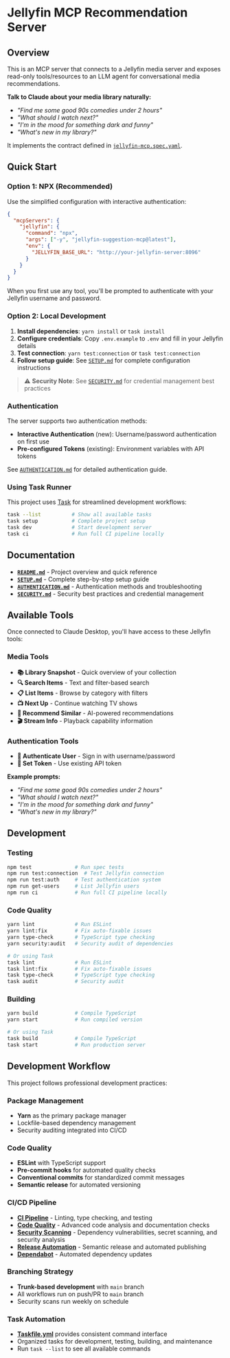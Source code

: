 # Jellyfin MCP Recommendation Server

## Overview
This is an MCP server that connects to a Jellyfin media server and exposes read-only tools/resources to an LLM agent for conversational media recommendations.

**Talk to Claude about your media library naturally:**
- *"Find me some good 90s comedies under 2 hours"*
- *"What should I watch next?"*
- *"I'm in the mood for something dark and funny"*
- *"What's new in my library?"*

It implements the contract defined in [`jellyfin-mcp.spec.yaml`](./jellyfin-mcp.spec.yaml).

## Quick Start

### Option 1: NPX (Recommended)

Use the simplified configuration with interactive authentication:

```json
{
  "mcpServers": {
    "jellyfin": {
      "command": "npx",
      "args": ["-y", "jellyfin-suggestion-mcp@latest"],
      "env": {
        "JELLYFIN_BASE_URL": "http://your-jellyfin-server:8096"
      }
    }
  }
}
```

When you first use any tool, you'll be prompted to authenticate with your Jellyfin username and password.

### Option 2: Local Development

1. **Install dependencies**: `yarn install` or `task install`
2. **Configure credentials**: Copy `.env.example` to `.env` and fill in your Jellyfin details
3. **Test connection**: `yarn test:connection` or `task test:connection`
4. **Follow setup guide**: See [`SETUP.md`](./SETUP.md) for complete configuration instructions

> ⚠️ **Security Note**: See [`SECURITY.md`](./SECURITY.md) for credential management best practices

### Authentication

The server supports two authentication methods:
- **Interactive Authentication** (new): Username/password authentication on first use
- **Pre-configured Tokens** (existing): Environment variables with API tokens

See [`AUTHENTICATION.md`](./AUTHENTICATION.md) for detailed authentication guide.

### Using Task Runner

This project uses [Task](https://taskfile.dev/) for streamlined development workflows:

```bash
task --list          # Show all available tasks
task setup           # Complete project setup
task dev             # Start development server
task ci              # Run full CI pipeline locally
```

## Documentation

- **[`README.md`](./README.md)** - Project overview and quick reference
- **[`SETUP.md`](./SETUP.md)** - Complete step-by-step setup guide
- **[`AUTHENTICATION.md`](./AUTHENTICATION.md)** - Authentication methods and troubleshooting
- **[`SECURITY.md`](./SECURITY.md)** - Security best practices and credential management

## Available Tools

Once connected to Claude Desktop, you'll have access to these Jellyfin tools:

### Media Tools
- **📚 Library Snapshot** - Quick overview of your collection
- **🔍 Search Items** - Text and filter-based search
- **📋 List Items** - Browse by category with filters
- **📺 Next Up** - Continue watching TV shows
- **🎯 Recommend Similar** - AI-powered recommendations
- **🎬 Stream Info** - Playback capability information

### Authentication Tools
- **🔐 Authenticate User** - Sign in with username/password
- **🎫 Set Token** - Use existing API token

**Example prompts:**
- *"Find me some good 90s comedies under 2 hours"*
- *"What should I watch next?"*
- *"I'm in the mood for something dark and funny"*
- *"What's new in my library?"*

## Development

### Testing
```bash
npm test              # Run spec tests
npm run test:connection  # Test Jellyfin connection
npm run test:auth     # Test authentication system
npm run get-users     # List Jellyfin users
npm run ci            # Run full CI pipeline locally
```

### Code Quality
```bash
yarn lint             # Run ESLint
yarn lint:fix         # Fix auto-fixable issues
yarn type-check       # TypeScript type checking
yarn security:audit   # Security audit of dependencies

# Or using Task
task lint             # Run ESLint
task lint:fix         # Fix auto-fixable issues
task type-check       # TypeScript type checking
task audit            # Security audit
```

### Building
```bash
yarn build            # Compile TypeScript
yarn start            # Run compiled version

# Or using Task
task build            # Compile TypeScript
task start            # Run production server
```

## Development Workflow

This project follows professional development practices:

### Package Management
- **Yarn** as the primary package manager
- Lockfile-based dependency management
- Security auditing integrated into CI/CD

### Code Quality
- **ESLint** with TypeScript support
- **Pre-commit hooks** for automated quality checks
- **Conventional commits** for standardized commit messages
- **Semantic release** for automated versioning

### CI/CD Pipeline
- **[CI Pipeline](.github/workflows/ci.yml)** - Linting, type checking, and testing
- **[Code Quality](.github/workflows/code-quality.yml)** - Advanced code analysis and documentation checks
- **[Security Scanning](.github/workflows/security.yml)** - Dependency vulnerabilities, secret scanning, and security analysis
- **[Release Automation](.github/workflows/release.yml)** - Semantic release and automated publishing
- **[Dependabot](.github/dependabot.yml)** - Automated dependency updates

### Branching Strategy
- **Trunk-based development** with `main` branch
- All workflows run on push/PR to `main` branch
- Security scans run weekly on schedule

### Task Automation
- **[Taskfile.yml](./Taskfile.yml)** provides consistent command interface
- Organized tasks for development, testing, building, and maintenance
- Run `task --list` to see all available commands
